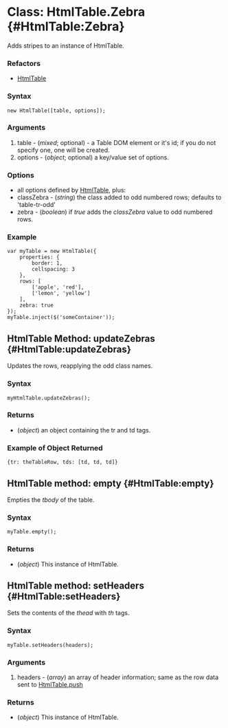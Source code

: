 Class: HtmlTable.Zebra {#HtmlTable:Zebra}
=========================================

Adds stripes to an instance of HtmlTable.

### Refactors

* [HtmlTable][]

### Syntax

	new HtmlTable([table, options]);

### Arguments

1. table - (*mixed*; optional) - a Table DOM element or it's id; if you do not specify one, one will be created.
1. options - (*object*; optional) a key/value set of options.

### Options

* all options defined by [HtmlTable][], plus:
* classZebra - (*string*) the class added to odd numbered rows; defaults to 'table-tr-odd'
* zebra - (*boolean*) if *true* adds the *classZebra* value to odd numbered rows.

### Example

	var myTable = new HtmlTable({
		properties: {
			border: 1,
			cellspacing: 3
		},
		rows: [
			['apple', 'red'],
			['lemon', 'yellow']
		],
		zebra: true
	});
	myTable.inject($('someContainer'));

HtmlTable Method: updateZebras {#HtmlTable:updateZebras}
--------------------------------------------------------

Updates the rows, reapplying the odd class names.

### Syntax

	myHtmlTable.updateZebras();


### Returns

* (*object*) an object containing the tr and td tags.

### Example of Object Returned

	{tr: theTableRow, tds: [td, td, td]}

HtmlTable method: empty {#HtmlTable:empty}
------------------------------------------

Empties the *tbody* of the table.

### Syntax

	myTable.empty();

### Returns

* (*object*) This instance of HtmlTable.

HtmlTable method: setHeaders {#HtmlTable:setHeaders}
----------------------------------------------------

Sets the contents of the *thead* with *th* tags.

### Syntax

	myTable.setHeaders(headers);

### Arguments

1. headers - (*array*) an array of header information; same as the row data sent to [HtmlTable.push][]

### Returns

* (*object*) This instance of HtmlTable.

[HtmlTable]: /more/Interface/HtmlTable
[HtmlTable.push]: /more/Interface/HtmlTable#HtmlTable:push

